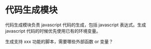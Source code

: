 # 代码生成模块

代码生成模块负责 javascript 代码的生成，包括 javascript 表达式。生成 javascript 代码的时候优先使用已有的环境变量。

生成支持 xxx 功能的脚本，需要哪些外部函数 or 变量？

